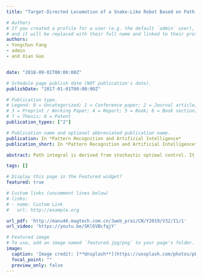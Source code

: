 ```yaml
---
title: "Target-Directed Locomotion of a Snake-Like Robot Based on Path Integral Reinforcement Learning"

# Authors
# If you created a profile for a user (e.g. the default `admin` user), write the username (folder name) here 
# and it will be replaced with their full name and linked to their profile.
authors:
- Yongchun Fang
- admin
- and Xian Guo


date: "2018-09-01T00:00:00Z"

# Schedule page publish date (NOT publication's date).
publishDate: "2017-01-01T00:00:00Z"

# Publication type.
# Legend: 0 = Uncategorized; 1 = Conference paper; 2 = Journal article;
# 3 = Preprint / Working Paper; 4 = Report; 5 = Book; 6 = Book section;
# 7 = Thesis; 8 = Patent
publication_types: ["2"]

# Publication name and optional abbreviated publication name.
publication: In *Pattern Recognition and Artificial Intelligence*
publication_short: In *Pattern Recognition and Artificial Intelligence*

abstract: Path integral is derived from stochastic optimal control. It is a numerical iteration method and solves the problem of the optimal control about continuous nonlinear systems at a high convergence speed without system model. A policy improvement algorithm based on path integral reinforcement learning is proposed for the target-directed locomotion of a snake-like robot in this paper. The path integral reinforcement learning approach is employed to learn the parameters of the snake-like robot serpentine equation, and the robot is controlled to arrive at the target position fast without contacting obstacles in simulation environment. Moreover, the robot with the priori knowledge from the simulation in real environment can complete the task well. Experimental result verifies the validity of the propose algorithm.

tags: []

# Display this page in the Featured widget?
featured: true

# Custom links (uncomment lines below)
# links:
# - name: Custom Link
#   url: http://example.org

url_pdf: 'http://manu46.magtech.com.cn/Jweb_prai/CN/Y2019/V32/I1/1'
url_video: 'https://youtu.be/SKl6VBcfqjY'

# Featured image
# To use, add an image named `featured.jpg/png` to your page's folder. 
image:
  caption: 'Image credit: [**Unsplash**](https://unsplash.com/photos/pLCdAaMFLTE)'
  focal_point: ""
  preview_only: false
---
```




